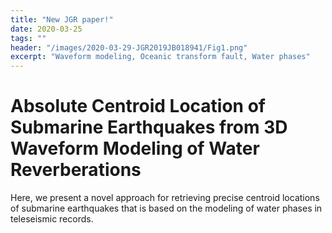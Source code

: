 ```yaml
---
title: "New JGR paper!"
date: 2020-03-25
tags: ""
header: "/images/2020-03-29-JGR2019JB018941/Fig1.png"
excerpt: "Waveform modeling, Oceanic transform fault, Water phases"
---
```


# Absolute Centroid Location of Submarine Earthquakes from 3D Waveform Modeling of Water Reverberations

Here, we present a novel approach for retrieving precise centroid locations of submarine earthquakes that is based on the modeling of water phases in teleseismic records.
